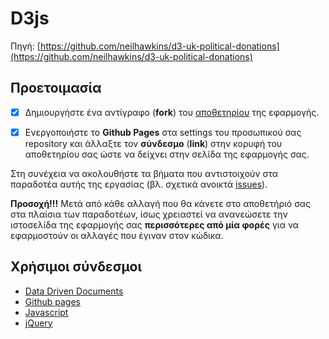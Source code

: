 # D3js

Πηγή: [https://github.com/neilhawkins/d3-uk-political-donations](https://github.com/neilhawkins/d3-uk-political-donations)

## Προετοιμασία
- [x] Δημιουργήστε ένα αντίγραφο (**fork**) του [αποθετηρίου](https://github.com/ioniodi/D3js) της εφαρμογής.

- [x] Ενεργοποιήστε το **Github Pages** στα settings του προσωπικού σας repository και άλλαξτε τον **σύνδεσμο** (**link**) στην κορυφή του αποθετηρίου σας ώστε να δείχνει στην σελίδα της εφαρμογής σας.

Στη συνέχεια να ακολουθήστε τα βήματα που αντιστοιχούν στα παραδοτέα αυτής της εργασίας (βλ. σχετικά ανοικτά [issues](https://github.com/ioniodi/D3js/issues)).


**Προσοχή!!!** Μετά από κάθε αλλαγή που θα κάνετε στο αποθετήριό σας στα πλαίσια των παραδοτέων, ίσως χρειαστεί να ανανεώσετε την ιστοσελίδα της εφαρμογής σας **περισσότερες από μία φορές** για να εφαρμοστούν οι αλλαγές που έγιναν στον κώδικα.

## Χρήσιμοι σύνδεσμοι

* [Data Driven Documents](https://d3js.org/)
* [Github pages](https://pages.github.com/)
* [Javascript](https://www.javascript.com/)
* [jQuery](https://jquery.com/)
